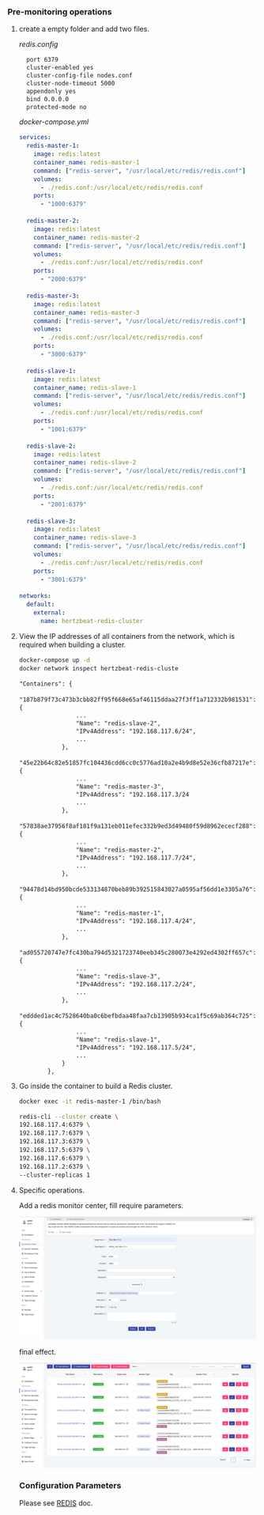 ### Pre-monitoring operations

1. create a empty folder and add two files.

   *redis.config*

   ```
     port 6379
     cluster-enabled yes
     cluster-config-file nodes.conf
     cluster-node-timeout 5000
     appendonly yes
     bind 0.0.0.0
     protected-mode no
   
   ```

    *docker-compose.yml*

   ```yml
   services:
     redis-master-1:
       image: redis:latest
       container_name: redis-master-1
       command: ["redis-server", "/usr/local/etc/redis/redis.conf"]
       volumes:
         - ./redis.conf:/usr/local/etc/redis/redis.conf
       ports:
         - "1000:6379"
   
     redis-master-2:
       image: redis:latest
       container_name: redis-master-2
       command: ["redis-server", "/usr/local/etc/redis/redis.conf"]
       volumes:
         - ./redis.conf:/usr/local/etc/redis/redis.conf
       ports:
         - "2000:6379"
   
     redis-master-3:
       image: redis:latest
       container_name: redis-master-3
       command: ["redis-server", "/usr/local/etc/redis/redis.conf"]
       volumes:
         - ./redis.conf:/usr/local/etc/redis/redis.conf
       ports:
         - "3000:6379"
   
     redis-slave-1:
       image: redis:latest
       container_name: redis-slave-1
       command: ["redis-server", "/usr/local/etc/redis/redis.conf"]
       volumes:
         - ./redis.conf:/usr/local/etc/redis/redis.conf
       ports:
         - "1001:6379"
   
     redis-slave-2:
       image: redis:latest
       container_name: redis-slave-2
       command: ["redis-server", "/usr/local/etc/redis/redis.conf"]
       volumes:
         - ./redis.conf:/usr/local/etc/redis/redis.conf
       ports:
         - "2001:6379"
   
     redis-slave-3:
       image: redis:latest
       container_name: redis-slave-3
       command: ["redis-server", "/usr/local/etc/redis/redis.conf"]
       volumes:
         - ./redis.conf:/usr/local/etc/redis/redis.conf
       ports:
         - "3001:6379"
   
   networks:
     default:
       external:
         name: hertzbeat-redis-cluster
   ```

2. View the IP addresses of all containers from the network, which is required when building a cluster.

     ```bash
     docker-compose up -d
     docker network inspect hertzbeat-redis-cluste
     ```

     ```
     "Containers": {
                 "187b879f73c473b3cbb82ff95f668e65af46115ddaa27f3ff1a712332b981531": {
                     ...
                     "Name": "redis-slave-2",
                     "IPv4Address": "192.168.117.6/24", 
                     ...
                 },
                 "45e22b64c82e51857fc104436cdd6cc0c5776ad10a2e4b9d8e52e36cfb87217e": {
                     ...
                     "Name": "redis-master-3",
                     "IPv4Address": "192.168.117.3/24
                     ...
                 },
                 "57838ae37956f8af181f9a131eb011efec332b9ed3d49480f59d8962ececf288": {
                     ...
                     "Name": "redis-master-2",
                     "IPv4Address": "192.168.117.7/24",
                     ...
                 },
                 "94478d14bd950bcde533134870beb89b392515843027a0595af56dd1e3305a76": {
                     ...
                     "Name": "redis-master-1",
                     "IPv4Address": "192.168.117.4/24",
                     ...
                 },
                 "ad055720747e7fc430ba794d5321723740eeb345c280073e4292ed4302ff657c": {
                     ...
                     "Name": "redis-slave-3",
                     "IPv4Address": "192.168.117.2/24",
                     ...
                 },
                 "eddded1ac4c7528640ba0c6befbdaa48faa7cb13905b934ca1f5c69ab364c725": {
                     ...
                     "Name": "redis-slave-1",
                     "IPv4Address": "192.168.117.5/24",
                     ...
                 }
             },
     ```
3. Go inside the container to build a Redis cluster.

   ```bash
   docker exec -it redis-master-1 /bin/bash
   ```

   ```bash
   redis-cli --cluster create \
   192.168.117.4:6379 \
   192.168.117.7:6379 \
   192.168.117.3:6379 \
   192.168.117.5:6379 \
   192.168.117.6:6379 \
   192.168.117.2:6379 \
   --cluster-replicas 1
   ```
4. Specific operations.

   Add a redis monitor center, fill require parameters.

   ![](img/docs/help/redis-cluster-add.png)

   final effect.

   ![](\img/docs/help/redis-cluster-view.png)

   ### Configuration Parameters

   Please see [REDIS](https://hertzbeat.apache.org/docs/help/redis) doc.
